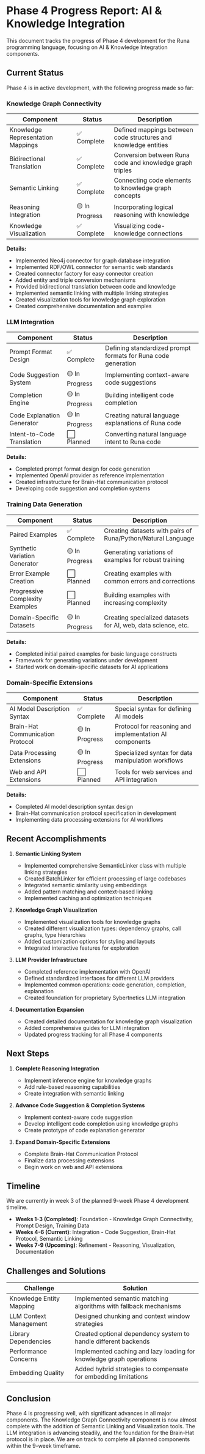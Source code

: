 # Phase 4 Progress Report: AI & Knowledge Integration

This document tracks the progress of Phase 4 development for the Runa programming language, focusing on AI & Knowledge Integration components.

## Current Status

Phase 4 is in active development, with the following progress made so far:

### Knowledge Graph Connectivity

| Component | Status | Description |
|-----------|--------|-------------|
| Knowledge Representation Mappings | ✅ Complete | Defined mappings between code structures and knowledge entities |
| Bidirectional Translation | ✅ Complete | Conversion between Runa code and knowledge graph triples |
| Semantic Linking | ✅ Complete | Connecting code elements to knowledge graph concepts |
| Reasoning Integration | 🟡 In Progress | Incorporating logical reasoning with knowledge |
| Knowledge Visualization | ✅ Complete | Visualizing code-knowledge connections |

**Details:**
- Implemented Neo4j connector for graph database integration
- Implemented RDF/OWL connector for semantic web standards
- Created connector factory for easy connector creation
- Added entity and triple conversion mechanisms
- Provided bidirectional translation between code and knowledge
- Implemented semantic linking with multiple linking strategies
- Created visualization tools for knowledge graph exploration
- Created comprehensive documentation and examples

### LLM Integration

| Component | Status | Description |
|-----------|--------|-------------|
| Prompt Format Design | ✅ Complete | Defining standardized prompt formats for Runa code generation |
| Code Suggestion System | 🟡 In Progress | Implementing context-aware code suggestions |
| Completion Engine | 🟡 In Progress | Building intelligent code completion |
| Code Explanation Generator | 🟡 In Progress | Creating natural language explanations of Runa code |
| Intent-to-Code Translation | ⬜ Planned | Converting natural language intent to Runa code |

**Details:**
- Completed prompt format design for code generation
- Implemented OpenAI provider as reference implementation
- Created infrastructure for Brain-Hat communication protocol
- Developing code suggestion and completion systems

### Training Data Generation

| Component | Status | Description |
|-----------|--------|-------------|
| Paired Examples | ✅ Complete | Creating datasets with pairs of Runa/Python/Natural Language |
| Synthetic Variation Generator | 🟡 In Progress | Generating variations of examples for robust training |
| Error Example Creation | ⬜ Planned | Creating examples with common errors and corrections |
| Progressive Complexity Examples | ⬜ Planned | Building examples with increasing complexity |
| Domain-Specific Datasets | 🟡 In Progress | Creating specialized datasets for AI, web, data science, etc. |

**Details:**
- Completed initial paired examples for basic language constructs
- Framework for generating variations under development
- Started work on domain-specific datasets for AI applications

### Domain-Specific Extensions

| Component | Status | Description |
|-----------|--------|-------------|
| AI Model Description Syntax | ✅ Complete | Special syntax for defining AI models |
| Brain-Hat Communication Protocol | 🟡 In Progress | Protocol for reasoning and implementation AI components |
| Data Processing Extensions | 🟡 In Progress | Specialized syntax for data manipulation workflows |
| Web and API Extensions | ⬜ Planned | Tools for web services and API integration |

**Details:**
- Completed AI model description syntax design
- Brain-Hat communication protocol specification in development
- Implementing data processing extensions for AI workflows

## Recent Accomplishments

1. **Semantic Linking System**
   - Implemented comprehensive SemanticLinker class with multiple linking strategies
   - Created BatchLinker for efficient processing of large codebases
   - Integrated semantic similarity using embeddings
   - Added pattern matching and context-based linking
   - Implemented caching and optimization techniques

2. **Knowledge Graph Visualization**
   - Implemented visualization tools for knowledge graphs
   - Created different visualization types: dependency graphs, call graphs, type hierarchies
   - Added customization options for styling and layouts
   - Integrated interactive features for exploration

3. **LLM Provider Infrastructure**
   - Completed reference implementation with OpenAI
   - Defined standardized interfaces for different LLM providers
   - Implemented common operations: code generation, completion, explanation
   - Created foundation for proprietary Sybertnetics LLM integration

4. **Documentation Expansion**
   - Created detailed documentation for knowledge graph visualization
   - Added comprehensive guides for LLM integration
   - Updated progress tracking for all Phase 4 components

## Next Steps

1. **Complete Reasoning Integration**
   - Implement inference engine for knowledge graphs
   - Add rule-based reasoning capabilities
   - Create integration with semantic linking

2. **Advance Code Suggestion & Completion Systems**
   - Implement context-aware code suggestion
   - Develop intelligent code completion using knowledge graphs
   - Create prototype of code explanation generator

3. **Expand Domain-Specific Extensions**
   - Complete Brain-Hat Communication Protocol
   - Finalize data processing extensions
   - Begin work on web and API extensions

## Timeline

We are currently in week 3 of the planned 9-week Phase 4 development timeline.

- **Weeks 1-3 (Completed)**: Foundation - Knowledge Graph Connectivity, Prompt Design, Training Data
- **Weeks 4-6 (Current)**: Integration - Code Suggestion, Brain-Hat Protocol, Semantic Linking
- **Weeks 7-9 (Upcoming)**: Refinement - Reasoning, Visualization, Documentation

## Challenges and Solutions

| Challenge | Solution |
|-----------|----------|
| Knowledge Entity Mapping | Implemented semantic matching algorithms with fallback mechanisms |
| LLM Context Management | Designed chunking and context window strategies |
| Library Dependencies | Created optional dependency system to handle different backends |
| Performance Concerns | Implemented caching and lazy loading for knowledge graph operations |
| Embedding Quality | Added hybrid strategies to compensate for embedding limitations |

## Conclusion

Phase 4 is progressing well, with significant advances in all major components. The Knowledge Graph Connectivity component is now almost complete with the addition of Semantic Linking and Visualization tools. The LLM integration is advancing steadily, and the foundation for the Brain-Hat protocol is in place. We are on track to complete all planned components within the 9-week timeframe. 